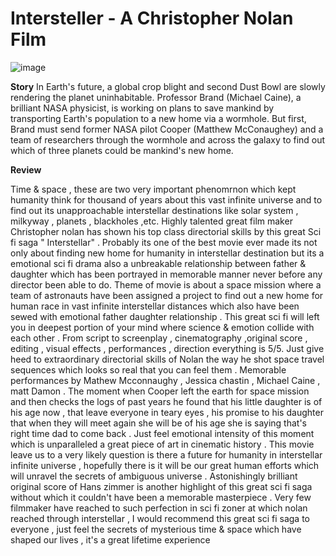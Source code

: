 # **Intersteller** -  A Christopher Nolan Film

![image](https://www.filmjabber.com/movie-poster-thumbs/interstellar-movie-poster-4775.jpg) 

**Story** 
In Earth's future, a global crop blight and second Dust Bowl are slowly rendering the planet uninhabitable. Professor Brand (Michael Caine), a brilliant NASA physicist, is working on plans to save mankind by transporting Earth's population to a new home via a wormhole. But first, Brand must send former NASA pilot Cooper (Matthew McConaughey) and a team of researchers through the wormhole and across the galaxy to find out which of three planets could be mankind's new home.

**Review**

Time & space , these are two very important phenomrnon which kept humanity think for thousand of years  about this vast infinite universe and to find out its unapproachable interstellar destinations like solar system ,  milkyway , planets , blackholes ,etc. Highly talented great film maker Christopher  nolan has shown his  top class directorial skills by this great Sci fi saga " Interstellar"  . Probably its one of the best movie ever made its not only about finding new home for humanity in interstellar destination but its a emotional sci fi drama also a unbreakable relationship between father & daughter which has been portrayed in  memorable manner never before any director been able to do. Theme of movie  is about a space mission where a team of astronauts have been assigned a project to find out a new home for human race in vast infinite interstellar distances which also have been sewed with emotional father daughter relationship . This great sci fi will left you in deepest portion  of your mind where science & emotion collide with each other . From script to screenplay , cinematography  ,original score , editing , visual effects , performances , direction everything is 5/5. Just give heed to extraordinary directorial skills of Nolan the way he shot space travel  sequences which looks so real that you can feel them . Memorable performances by Mathew Mcconnaughy , Jessica chastin , Michael Caine , matt Damon . The moment when Cooper left the earth for space mission and then checks the logs of past years he found that his little daughter  is of his age now , that leave  everyone  in teary eyes , his promise to his daughter that when they will meet again she will be of his age she is  saying that's right time dad to come back . Just feel emotional intensity of this moment which is unparalleled a great piece of art in cinematic history . This movie leave us to a very likely question is there a future for humanity in interstellar infinite universe  , hopefully there is it will be our great human  efforts which will unravel the secrets of ambiguous universe . Astonishingly brilliant original score of Hans zimmer is another highlight of this great sci fi saga without which it couldn't have been a memorable masterpiece . Very few filmmaker have reached  to such perfection in sci fi zoner at which nolan reached through interstellar , I would recommend this great sci fi saga to everyone , just feel the secrets of mysterious time & space which have shaped our lives , it's a great lifetime experience
